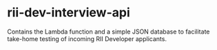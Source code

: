 # rii-dev-interview-api

Contains the Lambda function and a simple JSON database to facilitate take-home testing of incoming RII Developer applicants.